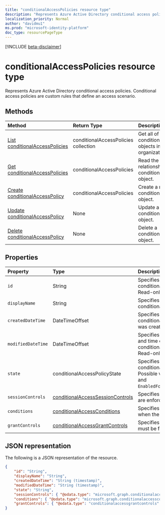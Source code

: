 ```yaml
---
title: "conditionalAccessPolicies resource type"
description: "Represents Azure Active Directory conditional access policies. Conditional access policies are custom rules that define an access scenario."
localization_priority: Normal
author: "davidmu1"
ms.prod: "microsoft-identity-platform"
doc_type: resourcePageType
---
```


[!INCLUDE [beta-disclaimer](../../includes/beta-disclaimer.md)]

# conditionalAccessPolicies resource type

Represents Azure Active Directory conditional access policies. Conditional access policies are custom rules that define an access scenario.

## Methods

| Method | Return Type | Description |
|:------ |:----------- |:----------- |
| [List conditionalAccessPolicies](../api/conditionalaccesspolicies-list.md) | conditionalAccessPolicies collection | Get all of the conditionalAccessPolicies objects in the organization. |
| [Get conditionalAccessPolicies](../api/conditionalaccesspolicies-get.md) | conditionalAccessPolicies | Read the properties and relationships of a conditionalAccessPolicies object. |
| [Create conditionalAccessPolicy](../api/conditionalaccesspolicies-post-conditionalaccesspolicies.md) | conditionalAccessPolicies | Create a new conditionalAccessPolicies object. |
| [Update conditionalAccessPolicy](../api/conditionalaccesspolicies-update.md)| None | Update a conditionalAccessPolicies object. |
| [Delete conditionalAccessPolicy](../api/conditionalaccesspolicies-delete.md)| None | Delete a conditionalAccessPolicies object. |

## Properties

| Property | Type | Description |
|:-------- |:---- |:----------- |
| `id` | String | Specifies the identifier of a conditionalAccessPolicies object. Read-only. |
| `displayName` | String | Specifies a display name for the conditionalAccessPolicies object. |
| `createdDateTime` | DateTimeOffset | Specifies the time that the conditionalAccessPolicies object was created. Read-only. |
| `modifiedDateTime` | DateTimeOffset | Specifies the last modification date and time of the conditionalAccessPolicies object. Read-only. |
| `state` | conditionalAccessPolicyState | Specifies the state of the conditionalAccessPolicies object. Possible values: `Enabled`, `Disabled`, and `EnabledForReportingButNotEnforced`. |
| `sessionControls` | [conditionalAccessSessionControls](conditionalaccesssessioncontrols.md) | Specifies the session controls that are enforced after sign-in. |
| `conditions` | [conditionalAccessConditions](conditionalaccessconditions.md) | Specifies the conditions that govern when the policy applies. |
| `grantControls` | [conditionalAccessGrantControls](conditionalaccessgrantcontrols.md) | Specifies the grant controls that must be fulfilled to pass the policy. |

## JSON representation

The following is a JSON representation of the resource.

<!-- {
  "blockType": "resource",
  "keyProperty":"id",
  "optionalProperties": [
    "displayName",
    "state",
    "sessionControls",
    "conditions",
    "grantControls"
  ],
  "@odata.type": "microsoft.graph.conditionalaccesspolicies"
}-->

```json
{
    "id": "String",
    "displayName": "String",
    "createdDateTime": "String (timestamp)",
    "modifiedDateTime": "String (timestamp)",
    "state": "String",
    "sessionControls": { "@odata.type": "microsoft.graph.conditionalaccesssessioncontrols" },
    "conditions": { "@odata.type": "microsoft.graph.conditionalaccessconditions" },
    "grantControls": { "@odata.type": "conditionalaccessgrantcontrols" }
}
```

<!-- uuid: 8fcb5dbc-d5aa-4681-8e31-b001d5168d79
2015-10-25 14:57:30 UTC -->
<!--
{
  "type": "#page.annotation",
  "description": "conditionalaccesspolicies resource",
  "keywords": "",
  "section": "documentation",
  "tocPath": "",
  "suppressions": []
}
-->